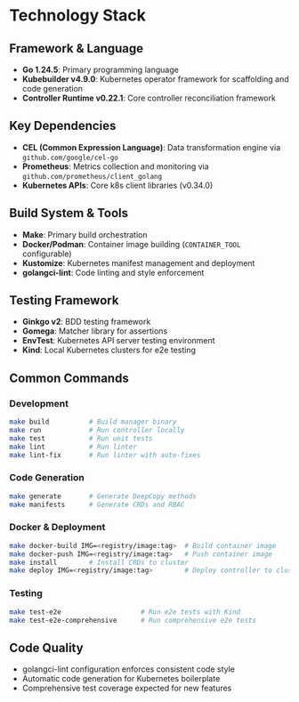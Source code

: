 # Technology Stack

## Framework & Language
- **Go 1.24.5**: Primary programming language
- **Kubebuilder v4.9.0**: Kubernetes operator framework for scaffolding and code generation
- **Controller Runtime v0.22.1**: Core controller reconciliation framework

## Key Dependencies
- **CEL (Common Expression Language)**: Data transformation engine via `github.com/google/cel-go`
- **Prometheus**: Metrics collection and monitoring via `github.com/prometheus/client_golang`
- **Kubernetes APIs**: Core k8s client libraries (v0.34.0)

## Build System & Tools
- **Make**: Primary build orchestration
- **Docker/Podman**: Container image building (`CONTAINER_TOOL` configurable)
- **Kustomize**: Kubernetes manifest management and deployment
- **golangci-lint**: Code linting and style enforcement

## Testing Framework
- **Ginkgo v2**: BDD testing framework
- **Gomega**: Matcher library for assertions
- **EnvTest**: Kubernetes API server testing environment
- **Kind**: Local Kubernetes clusters for e2e testing

## Common Commands

### Development
```bash
make build          # Build manager binary
make run            # Run controller locally
make test           # Run unit tests
make lint           # Run linter
make lint-fix       # Run linter with auto-fixes
```

### Code Generation
```bash
make generate       # Generate DeepCopy methods
make manifests      # Generate CRDs and RBAC
```

### Docker & Deployment
```bash
make docker-build IMG=<registry/image:tag>  # Build container image
make docker-push IMG=<registry/image:tag>   # Push container image
make install        # Install CRDs to cluster
make deploy IMG=<registry/image:tag>        # Deploy controller to cluster
```

### Testing
```bash
make test-e2e                    # Run e2e tests with Kind
make test-e2e-comprehensive      # Run comprehensive e2e tests
```

## Code Quality
- golangci-lint configuration enforces consistent code style
- Automatic code generation for Kubernetes boilerplate
- Comprehensive test coverage expected for new features